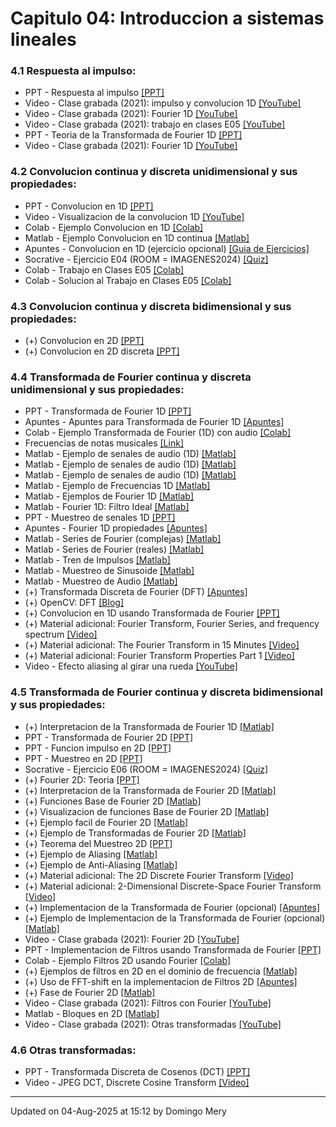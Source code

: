 
# Capitulo 04: Introduccion a sistemas lineales
### 4.1 Respuesta al impulso:
* PPT - Respuesta al impulso [[PPT]](https://github.com/domingomery/imagenes/blob/master/clases/Cap04_Sistemas_Lineales/presentations/IMG04_FuncionImpulso.pptx)
* Video - Clase grabada (2021): impulso y convolucion 1D [[YouTube]](https://youtu.be/dfCPJbXlRQE)
* Video - Clase grabada (2021): Fourier 1D [[YouTube]](https://youtu.be/i9myDWziJ5s)
* Video - Clase grabada (2021): trabajo en clases E05 [[YouTube]](https://youtu.be/QdOhk4hzObk)
* PPT - Teoria de la Transformada de Fourier 1D [[PPT]](https://github.com/domingomery/imagenes/blob/master/clases/Cap04_Sistemas_Lineales/presentations/IMG04_Fourier1D_Teoria.pptx)
* Video - Clase grabada (2021): Fourier 1D [[YouTube]](https://youtu.be/Uan_Ifqft5A)
### 4.2 Convolucion continua y discreta unidimensional y sus propiedades:
* PPT - Convolucion en 1D [[PPT]](https://github.com/domingomery/imagenes/blob/master/clases/Cap04_Sistemas_Lineales/presentations/IMG04_Convolucion1D.pptx)
* Video - Visualizacion de la convolucion 1D [[YouTube]](https://youtu.be/IOXzLMqcLbg)
* Colab - Ejemplo Convolucion en 1D [[Colab]](https://colab.research.google.com/drive/1I_WXzkk-9eK9_ZMLvByU9uUTgSmqIjJf)
* Matlab - Ejemplo Convolucion en 1D continua [[Matlab]](https://github.com/domingomery/imagenes/blob/master/clases/Cap04_Sistemas_Lineales/matlab/IMG04_Convolucion1DContinua.m)
* Apuntes - Convolucion en 1D (ejercicio opcional) [[Guia de Ejercicios]](https://github.com/domingomery/imagenes/blob/master/clases/Cap04_Sistemas_Lineales/presentations/IMG04_Ejercicios_Convolucion1D.pdf)
* Socrative - Ejercicio E04 (ROOM = IMAGENES2024) [[Quiz]](http://www.socrative.com)
* Colab - Trabajo en Clases E05 [[Colab]](https://colab.research.google.com/drive/xxxxxxx)
* Colab - Solucion al Trabajo en Clases E05 [[Colab]](https://colab.research.google.com/drive/xxxxxxx)
### 4.3 Convolucion continua y discreta bidimensional y sus propiedades:
* (+) Convolucion en 2D [[PPT]](https://github.com/domingomery/imagenes/blob/master/clases/Cap04_Sistemas_Lineales/presentations/IMG04_Fourier2D_Convolucion.pptx)
* (+) Convolucion en 2D discreta [[PPT]](https://github.com/domingomery/imagenes/blob/master/clases/Cap04_Sistemas_Lineales/presentations/IMG04_Fourier2D_ConvolucionDiscreta.pptx)
### 4.4 Transformada de Fourier continua y discreta unidimensional y sus propiedades:
* PPT - Transformada de Fourier 1D [[PPT]](https://github.com/domingomery/imagenes/blob/master/clases/Cap04_Sistemas_Lineales/presentations/IMG04_Fourier1D.pptx)
* Apuntes - Apuntes para Transformada de Fourier 1D [[Apuntes]](https://github.com/domingomery/imagenes/blob/master/clases/Cap04_Sistemas_Lineales/presentations/IMG04_TransformadaFourier1D.pdf)
* Colab - Ejemplo Transformada de Fourier (1D) con audio [[Colab]](https://colab.research.google.com/drive/17Vs-z4KIsgzOc_h3KWFZko2gPOvPRRfY)
* Frecuencias de notas musicales [[Link]](https://pages.mtu.edu/~suits/notefreqs.html)
* Matlab - Ejemplo de senales de audio (1D) [[Matlab]](https://github.com/domingomery/imagenes/blob/master/clases/Cap04_Sistemas_Lineales/matlab/IMG04_Audio.m)
* Matlab - Ejemplo de senales de audio (1D) [[Matlab]](https://github.com/domingomery/imagenes/blob/master/clases/Cap04_Sistemas_Lineales/matlab/IMG04_AudioGong.m)
* Matlab - Ejemplo de senales de audio (1D) [[Matlab]](https://github.com/domingomery/imagenes/blob/master/clases/Cap04_Sistemas_Lineales/matlab/IMG04_Audiotest.m)
* Matlab - Ejemplo de Frecuencias 1D [[Matlab]](https://github.com/domingomery/imagenes/blob/master/clases/Cap04_Sistemas_Lineales/matlab/IMG04_AudioPhone.m)
* Matlab - Ejemplos de Fourier 1D [[Matlab]](https://github.com/domingomery/imagenes/blob/master/clases/Cap04_Sistemas_Lineales/matlab/IMG04_Fourier1D_Idea.m)
* Matlab - Fourier 1D: Filtro Ideal [[Matlab]](https://github.com/domingomery/imagenes/blob/master/clases/Cap04_Sistemas_Lineales/matlab/IMG04_Fourier1D_FiltroIdeal.m)
* PPT - Muestreo de senales 1D [[PPT]](https://github.com/domingomery/imagenes/blob/master/clases/Cap04_Sistemas_Lineales/presentations/IMG04_Muestreo1D_DFT.pptx)
* Apuntes - Fourier 1D propiedades [[Apuntes]](https://github.com/domingomery/imagenes/blob/master/clases/Cap04_Sistemas_Lineales/presentations/IMG04_Fourier1D_Propiedades.pdf)
* Matlab - Series de Fourier (complejas) [[Matlab]](https://github.com/domingomery/imagenes/blob/master/clases/Cap04_Sistemas_Lineales/matlab/IMG04_SerieFourierCn.m)
* Matlab - Series de Fourier (reales) [[Matlab]](https://github.com/domingomery/imagenes/blob/master/clases/Cap04_Sistemas_Lineales/matlab/IMG04_SerieFourier.m)
* Matlab - Tren de Impulsos [[Matlab]](https://github.com/domingomery/imagenes/blob/master/clases/Cap04_Sistemas_Lineales/matlab/IMG04_TrenImpulsos.m)
* Matlab - Muestreo de Sinusoide [[Matlab]](https://github.com/domingomery/imagenes/blob/master/clases/Cap04_Sistemas_Lineales/matlab/IMG04_MuestreoSinusoide.m)
* Matlab - Muestreo de Audio [[Matlab]](https://github.com/domingomery/imagenes/blob/master/clases/Cap04_Sistemas_Lineales/matlab/IMG04_MuestreoAudio.m)
* (+) Transformada Discreta de Fourier (DFT) [[Apuntes]](https://github.com/domingomery/imagenes/blob/master/clases/Cap04_Sistemas_Lineales/presentations/IMG04_Fourier1D_DFT.pdf)
* (+) OpenCV: DFT [[Blog]](http://datahacker.rs/discrete-fourier-transform-part1/)
* (+) Convolucion en 1D usando Transformada de Fourier [[PPT]](https://github.com/domingomery/imagenes/blob/master/clases/Cap04_Sistemas_Lineales/presentations/IMG04_Fourier1D_ConvolucionDiscreta.pptx)
* (+) Material adicional: Fourier Transform, Fourier Series, and frequency spectrum [[Video]](https://www.youtube.com/watch?v=r18Gi8lSkfM)
* (+) Material adicional: The Fourier Transform in 15 Minutes [[Video]](https://www.youtube.com/watch?v=vQLH7qTeJRM)
* (+) Material adicional: Fourier Transform Properties Part 1 [[Video]](https://www.youtube.com/watch?v=U02z_hQmWcQ)
* Video - Efecto aliasing al girar una rueda [[YouTube]](https://youtu.be/VNftf5qLpiA)
### 4.5 Transformada de Fourier continua y discreta bidimensional y sus propiedades:
* (+) Interpretacion de la Transformada de Fourier 1D [[Matlab]](https://github.com/domingomery/imagenes/blob/master/clases/Cap04_Sistemas_Lineales/matlab/IMG04_FourierInterpretacion.m)
* PPT - Transformada de Fourier 2D [[PPT]](https://github.com/domingomery/imagenes/blob/master/clases/Cap04_Sistemas_Lineales/presentations/IMG04_Fourier_2D.pptx)
* PPT - Funcion impulso en 2D [[PPT]](https://github.com/domingomery/imagenes/blob/master/clases/Cap04_Sistemas_Lineales/presentations/IMG04_Impulso_2D.pptx)
* PPT - Muestreo en 2D [[PPT]](https://github.com/domingomery/imagenes/blob/master/clases/Cap04_Sistemas_Lineales/presentations/IMG04_Muestreo_2D.pptx)
* Socrative - Ejercicio E06 (ROOM = IMAGENES2024) [[Quiz]](http://www.socrative.com)
* (+) Fourier 2D: Teoria [[PPT]](https://github.com/domingomery/imagenes/blob/master/clases/Cap04_Sistemas_Lineales/presentations/IMG04_Fourier2D_Teoria.pptx)
* (+) Interpretacion de la Transformada de Fourier 2D [[Matlab]](https://github.com/domingomery/imagenes/blob/master/clases/Cap04_Sistemas_Lineales/matlab/IMG04_FourierInterpretacion2D.m)
* (+) Funciones Base de Fourier 2D [[Matlab]](https://github.com/domingomery/imagenes/blob/master/clases/Cap04_Sistemas_Lineales/matlab/IMG04_FourierBasis.m)
* (+) Visualizacion de funciones Base de Fourier 2D [[Matlab]](https://github.com/domingomery/imagenes/blob/master/clases/Cap04_Sistemas_Lineales/matlab/IMG04_Fourier2DVisualization.m)
* (+) Ejemplo facil de Fourier 2D [[Matlab]](https://github.com/domingomery/imagenes/blob/master/clases/Cap04_Sistemas_Lineales/matlab/IMG04_Fourier2D_EasyExample.m)
* (+) Ejemplo de Transformadas de Fourier 2D [[Matlab]](https://github.com/domingomery/imagenes/blob/master/clases/Cap04_Sistemas_Lineales/matlab/IMG04_Fourier2DFunciones.m)
* (+) Teorema del Muestreo 2D [[PPT]](https://github.com/domingomery/imagenes/blob/master/clases/Cap04_Sistemas_Lineales/presentations/IMG04_Teorema_Muestreo_2D.pptx)
* (+) Ejemplo de Aliasing [[Matlab]](https://github.com/domingomery/imagenes/blob/master/clases/Cap04_Sistemas_Lineales/matlab/IMG04_Aliasing2D.m)
* (+) Ejemplo de Anti-Aliasing [[Matlab]](https://github.com/domingomery/imagenes/blob/master/clases/Cap04_Sistemas_Lineales/matlab/IMG04_AliasingBarbaraNew.m)
* (+) Material adicional: The 2D Discrete Fourier Transform [[Video]](https://www.youtube.com/watch?v=NbQY1x8H6QQ)
* (+) Material adicional: 2-Dimensional Discrete-Space Fourier Transform [[Video]](https://www.youtube.com/watch?v=YYGltoYEmKo)
* (+) Implementacion de la Transformada de Fourier (opcional) [[Apuntes]](https://github.com/domingomery/imagenes/blob/master/clases/Cap04_Sistemas_Lineales/presentations/IMG04_ImplementacionTransformadas.pdf)
* (+) Ejemplo de Implementacion de la Transformada de Fourier (opcional) [[Matlab]](https://github.com/domingomery/imagenes/blob/master/clases/Cap04_Sistemas_Lineales/matlab/IMG04_ImplementacionTransformada.m)
* Video - Clase grabada (2021): Fourier 2D [[YouTube]](https://youtu.be/G4zO53sVGV8)
* PPT - Implementacion de Filtros usando Transformada de Fourier [[PPT]](https://github.com/domingomery/imagenes/blob/master/clases/Cap04_Sistemas_Lineales/presentations/IMG04_Fourier2D_ImplementacionFiltros.pptx)
* Colab - Ejemplo Filtros 2D usando Fourier [[Colab]](https://colab.research.google.com/drive/1E4CtsHpohsNRBXwJotORrmTGvGpAQDGM)
* (+) Ejemplos de filtros en 2D en el dominio de frecuencia [[Matlab]](https://github.com/domingomery/imagenes/blob/master/clases/Cap04_Sistemas_Lineales/matlab/IMG04_FiltrosFreq2D.m)
* (+) Uso de FFT-shift en la implementacion de Filtros 2D [[Apuntes]](https://github.com/domingomery/imagenes/blob/master/clases/Cap04_Sistemas_Lineales/presentations/IMG04_FFTSHIFT_Filtros2D.pdf)
* (+) Fase de Fourier 2D [[Matlab]](https://github.com/domingomery/imagenes/blob/master/clases/Cap04_Sistemas_Lineales/matlab/IMG04_Fourier2DFase.m)
* Video - Clase grabada (2021): Filtros con Fourier [[YouTube]](https://youtu.be/JpHN9D_cF_c)
* Matlab - Bloques en 2D [[Matlab]](https://github.com/domingomery/imagenes/blob/master/clases/Cap04_Sistemas_Lineales/matlab/IMG04_Fourier2DBloques.m)
* Video - Clase grabada (2021): Otras transformadas [[YouTube]](https://youtu.be/dRo0efWWetw)
### 4.6 Otras transformadas:
* PPT - Transformada Discreta de Cosenos (DCT) [[PPT]](https://github.com/domingomery/imagenes/blob/master/clases/Cap04_Sistemas_Lineales/presentations/IMG04_TransformadaDCT.pptx)
* Video - JPEG DCT, Discrete Cosine Transform [[Video]](https://www.youtube.com/watch?v=Q2aEzeMDHMA)
---


Updated on 04-Aug-2025 at 15:12 by Domingo Mery
